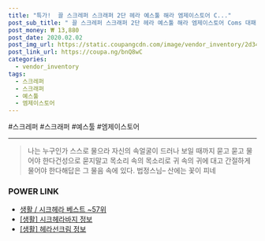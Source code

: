 ```yaml
--- 
title: "특가!  끌 스크레퍼 스크래퍼 2단 헤라 예스툴 해라 엠제이스토어 C..." 
post_sub_title: " 끌 스크레퍼 스크래퍼 2단 헤라 예스툴 해라 엠제이스토어 Coms 대패" 
post_money: ₩ 13,880 
post_date: 2020.02.02 
post_img_url: https://static.coupangcdn.com/image/vendor_inventory/2d34/fd9dddb9bd2e47e49e04343b81b88983db08c4886100bfcfcf96fe063058.jpg 
post_link_url: https://coupa.ng/bnQ8wC 
categories: 
  - vendor_inventory 
tags: 
  - 스크레퍼 
  - 스크래퍼 
  - 예스툴 
  - 엠제이스토어 
--- 
```

  #스크레퍼 #스크래퍼 #예스툴 #엠제이스토어 
<hr> 

> 나는 누구인가 스스로 물으라 자신의 속얼굴이 드러나 보일 때까지 묻고 묻고 물어야 한다건성으로 묻지말고 목소리 속의 목소리로 귀 속의 귀에 대고 간절하게 물어야 한다해답은 그 물음 속에 있다. 법정스님–  산에는 꽃이 피네 


### POWER LINK

* <a href="https://blog.naver.com/santokki14/221777145211" target="_blank">생활 / 시크헤라 베스트 ~57위</a>
* <a href="https://blog.naver.com/sakai111/221765846988" target="_blank"> [생활] 시크헤라바지 정보 </a>
* <a href="https://blog.naver.com/sakai111/221760928906" target="_blank"> [생활] 헤라선크림 정보 </a>
